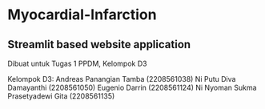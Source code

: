 # Myocardial-Infarction
## Streamlit based website application

Dibuat untuk Tugas 1 PPDM, Kelompok D3

Kelompok D3:
Andreas Panangian Tamba 			        (2208561038)
Ni Putu Diva Damayanthi 				      (2208561050)
Eugenio Darrin 					              (2208561124)
Ni Nyoman Sukma Prasetyadewi Gita  		(2208561135)
